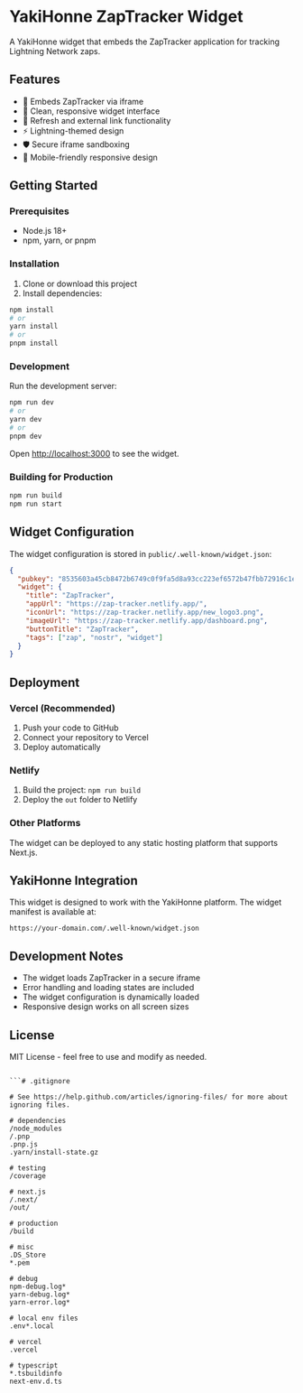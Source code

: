 # YakiHonne ZapTracker Widget

A YakiHonne widget that embeds the ZapTracker application for tracking Lightning Network zaps.

## Features

- 🚀 Embeds ZapTracker via iframe
- 🎨 Clean, responsive widget interface
- 🔄 Refresh and external link functionality
- ⚡ Lightning-themed design
- 🛡️ Secure iframe sandboxing
- 📱 Mobile-friendly responsive design

## Getting Started

### Prerequisites

- Node.js 18+ 
- npm, yarn, or pnpm

### Installation

1. Clone or download this project
2. Install dependencies:

```bash
npm install
# or
yarn install
# or
pnpm install
```

### Development

Run the development server:

```bash
npm run dev
# or
yarn dev
# or
pnpm dev
```

Open [http://localhost:3000](http://localhost:3000) to see the widget.

### Building for Production

```bash
npm run build
npm run start
```

## Widget Configuration

The widget configuration is stored in `public/.well-known/widget.json`:

```json
{
  "pubkey": "8535603a45cb8472b6749c0f9fa5d8a93cc223ef6572b47fbb72916c1eb809d7",
  "widget": {
    "title": "ZapTracker",
    "appUrl": "https://zap-tracker.netlify.app/",
    "iconUrl": "https://zap-tracker.netlify.app/new_logo3.png",
    "imageUrl": "https://zap-tracker.netlify.app/dashboard.png",
    "buttonTitle": "ZapTracker",
    "tags": ["zap", "nostr", "widget"]
  }
}
```

## Deployment

### Vercel (Recommended)

1. Push your code to GitHub
2. Connect your repository to Vercel
3. Deploy automatically

### Netlify

1. Build the project: `npm run build`
2. Deploy the `out` folder to Netlify

### Other Platforms

The widget can be deployed to any static hosting platform that supports Next.js.

## YakiHonne Integration

This widget is designed to work with the YakiHonne platform. The widget manifest is available at:

```
https://your-domain.com/.well-known/widget.json
```

## Development Notes

- The widget loads ZapTracker in a secure iframe
- Error handling and loading states are included
- The widget configuration is dynamically loaded
- Responsive design works on all screen sizes

## License

MIT License - feel free to use and modify as needed.
```

```# .gitignore

# See https://help.github.com/articles/ignoring-files/ for more about ignoring files.

# dependencies
/node_modules
/.pnp
.pnp.js
.yarn/install-state.gz

# testing
/coverage

# next.js
/.next/
/out/

# production
/build

# misc
.DS_Store
*.pem

# debug
npm-debug.log*
yarn-debug.log*
yarn-error.log*

# local env files
.env*.local

# vercel
.vercel

# typescript
*.tsbuildinfo
next-env.d.ts
```
